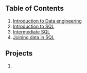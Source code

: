 ## Table of Contents
1. [Introduction to Data engineering](Courses/DE%20Asociate/1-Understanding%20DE/Understanding%20Data%20Engineering.md)
2. [Introduction to SQL](Courses/DE%20Asociate/2-Introduction%20to%20SQL/Intro%20to%20SQL.md)
3. [Intermediate SQL](Courses/DE%20Asociate/3-Intermediate%20SQL/Intermediate%20SQL.md)
4. [Joining data in SQL](Courses/DE%20Asociate/4-Joining%20data%20in%20SQL/Joining%20data%20in%20SQL.md)

## Projects
1.
